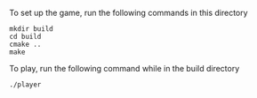 To set up the game, run the following commands in this directory

```
mkdir build
cd build
cmake ..
make
```

To play, run the following command while in the build directory
```
./player
```
